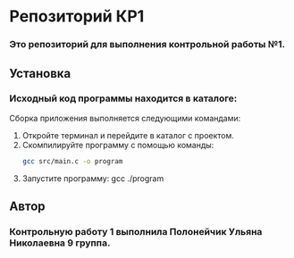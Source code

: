 # Репозиторий КР1

### Это репозиторий для выполнения контрольной работы №1.

## Установка

### Исходный код программы находится в каталоге: 

Сборка приложения выполняется следующими командами:

1. Откройте терминал и перейдите в каталог с проектом.
2. Скомпилируйте программу с помощью команды:
   ```bash
   gcc src/main.c -o program
4. Запустите программу:
   gcc ./program

## Автор

### Контрольную работу 1 выполнила Полонейчик Ульяна Николаевна 9 группа.
